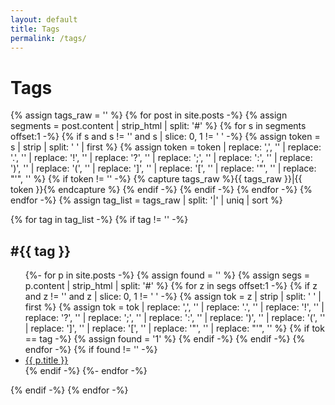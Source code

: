 ```yaml
---
layout: default
title: Tags
permalink: /tags/
---
```


# Tags

{% assign tags_raw = '' %}
{% for post in site.posts -%}
  {% assign segments = post.content | strip_html | split: '#' %}
  {% for s in segments offset:1 -%}
    {% if s and s != '' and s | slice: 0, 1 != ' ' -%}
      {% assign token = s | strip | split: ' ' | first %}
      {% assign token = token | replace: ',', '' | replace: '.', '' | replace: '!', '' | replace: '?', '' | replace: ';', '' | replace: ':', '' | replace: ')', '' | replace: '(', '' | replace: ']', '' | replace: '[', '' | replace: '"', '' | replace: "'", '' %}
      {% if token != '' -%}
        {% capture tags_raw %}{{ tags_raw }}|{{ token }}{% endcapture %}
      {% endif -%}
    {% endif -%}
  {% endfor -%}
{% endfor -%}
{% assign tag_list = tags_raw | split: '|' | uniq | sort %}

{% for tag in tag_list -%}
{% if tag != '' -%}
<section class="tag-section" id="{{ tag }}">
  <h2>#{{ tag }}</h2>
  <ul>
{%- for p in site.posts -%}
  {% assign found = '' %}
  {% assign segs = p.content | strip_html | split: '#' %}
  {% for z in segs offset:1 -%}
    {% if z and z != '' and z | slice: 0, 1 != ' ' -%}
      {% assign tok = z | strip | split: ' ' | first %}
      {% assign tok = tok | replace: ',', '' | replace: '.', '' | replace: '!', '' | replace: '?', '' | replace: ';', '' | replace: ':', '' | replace: ')', '' | replace: '(', '' | replace: ']', '' | replace: '[', '' | replace: '"', '' | replace: "'", '' %}
      {% if tok == tag -%}
        {% assign found = '1' %}
      {% endif -%}
    {% endif -%}
  {% endfor -%}
  {% if found != '' -%}
    <li><a href="{{ p.url | relative_url }}">{{ p.title }}</a></li>
  {% endif -%}
{%- endfor -%}
  </ul>
</section>
{% endif -%}
{% endfor -%}
